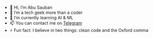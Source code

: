 - 👋 Hi, I’m Abu Sauban
- 👀 I’m a tech geek more than a coder
- 🌱 I’m currently learning AI & ML
- 📫 You can contact me on [Telegram](https://t.me/GrOoT_7s)
- ⚡ Fun fact: I believe in two things: clean code and the Oxford comma
<!---
Sauban-Git/Sauban-Git is a ✨ special ✨ repository because its `README.md` (this file) appears on your GitHub profile.
You can click the Preview link to take a look at your changes.
--->
